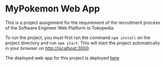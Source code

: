 # MyPokemon Web App

This is a project assignment for the requirement of the recruitment process of the Software Engineer Web Platform in Tokopedia.

To run the project, you must first run the command `npm install` on the project directory and run `npm start`. This will start the project automatically in your browser on [http://localhost:3000](http://localhost:3000).

The deployed web app for this project is deployed [here](https://pokemon-tokopedia.herokuapp.com/)